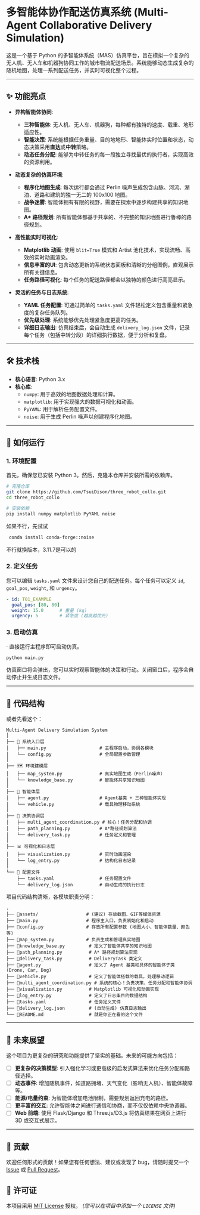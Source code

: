 # 多智能体协作配送仿真系统 (Multi-Agent Collaborative Delivery Simulation)


这是一个基于 Python 的多智能体系统（MAS）仿真平台，旨在模拟一个复杂的无人机、无人车和机器狗协同工作的城市物流配送场景。系统能够动态生成复杂的随机地图，处理一系列配送任务，并实时可视化整个过程。

---

## ✨ 功能亮点

- **异构智能体协同**:
  - **三种智能体**: 无人机、无人车、机器狗，每种都有独特的速度、载重、地形适应性。
  - **智能决策**: 系统能根据任务重量、目的地地形、智能体实时位置和状态，动态决策采用**直达**或**中转**策略。
  - **动态任务分配**: 能够为中转任务的每一段独立寻找最优的执行者，实现高效的资源利用。

- **动态复杂的仿真环境**:
  - **程序化地图生成**: 每次运行都会通过 Perlin 噪声生成包含山脉、河流、湖泊、道路和建筑的独一无二的 100x100 地图。
  - **战争迷雾**: 智能体拥有有限的视野，需要在探索中逐步构建共享的知识地图。
  - **A\* 路径规划**: 所有智能体都基于共享的、不完整的知识地图进行鲁棒的路径规划。

- **高性能实时可视化**:
  - **Matplotlib 动画**: 使用 `blit=True` 模式和 Artist 池化技术，实现流畅、高效的实时动画渲染。
  - **信息丰富的UI**: 包含动态更新的系统状态面板和清晰的分组图例，直观展示所有关键信息。
  - **任务路径可视化**: 每个任务的配送路径都会以独特的颜色进行高亮显示。

- **灵活的任务与日志系统**:
  - **YAML 任务配置**: 可通过简单的 `tasks.yaml` 文件轻松定义包含重量和紧急度的复杂任务队列。
  - **优先级处理**: 系统能够优先处理紧急度更高的任务。
  - **详细日志输出**: 仿真结束后，会自动生成 `delivery_log.json` 文件，记录每个任务（包括中转分段）的详细执行数据，便于分析和复盘。

---

## 🛠️ 技术栈

- **核心语言**: Python 3.x
- **核心库**:
  - `numpy`: 用于高效的地图数据处理和计算。
  - `matplotlib`: 用于实现强大的数据可视化和动画。
  - `PyYAML`: 用于解析任务配置文件。
  - `noise`: 用于生成 Perlin 噪声以创建程序化地图。

---

## 🚀 如何运行

### 1. 环境配置

首先，确保您已安装 Python 3。然后，克隆本仓库并安装所需的依赖库。

```bash
# 克隆仓库
git clone https://github.com/TsuiDison/three_robot_collo.git
cd three_robot_collo

# 安装依赖
pip install numpy matplotlib PyYAML noise
```
如果不行，先试试
```bash
 conda install conda-forge::noise
```
不行就换版本，3.11.7是可以的

### 2. 定义任务

您可以编辑 `tasks.yaml` 文件来设计您自己的配送任务。每个任务可以定义 `id`, `goal_pos`, `weight`, 和 `urgency`。

```yaml
- id: T01_EXAMPLE
  goal_pos: [80, 80]
  weight: 15.0      # 重量 (kg)
  urgency: 5        # 紧急度 (越高越优先)
```

### 3. 启动仿真
·
直接运行主程序即可启动仿真。

```bash
python main.py
```

仿真窗口将会弹出，您可以实时观察智能体的决策和行动。关闭窗口后，程序会自动停止并生成日志文件。

---

## 📁 代码结构
或者先看这个：
```
Multi-Agent Delivery Simulation System
│
├── 🎯 系统入口层
│   ├── main.py                    # 主程序启动，协调各模块
│   └── config.py                  # 全局配置参数管理
│
├── 🗺️ 环境建模层
│   ├── map_system.py              # 真实地图生成（Perlin噪声）
│   └── knowledge_base.py          # 智能体共享知识地图
│
├── 🤖 智能体层
│   ├── agent.py                   # Agent基类 + 三种智能体实现
│   └── vehicle.py                 # 载具物理移动系统
│
├── 🧠 决策协调层
│   ├── multi_agent_coordination.py # 核心！任务分配和协调
│   ├── path_planning.py           # A*路径规划算法
│   └── delivery_task.py           # 任务定义和管理
│
├── 📊 可视化和日志层
│   ├── visualization.py           # 实时动画渲染
│   └── log_entry.py               # 结构化日志记录
│
└── 📄 配置文件
    ├── tasks.yaml                 # 任务配置文件
    └── delivery_log.json          # 自动生成的执行日志
```
项目代码结构清晰，各模块职责分明：

```
.
├── 📂assets/                  # (建议) 存放截图、GIF等媒体资源
├── 📜main.py                  # 程序主入口，负责初始化和启动
├── 📜config.py                # 存放所有配置参数 (地图大小、智能体数量、颜色等)
├── 📜map_system.py            # 负责生成和管理真实地图
├── 📜knowledge_base.py         # 定义了智能体共享的知识地图
├── 📜path_planning.py          # A* 路径规划算法实现
├── 📜delivery_task.py          # DeliveryTask 类定义
├── 📜agent.py                  # 定义了 Agent 基类和具体的智能体子类 (Drone, Car, Dog)
├── 📜vehicle.py                # 定义了智能体搭载的载具，处理移动逻辑
├── 📜multi_agent_coordination.py # 系统的核心！负责决策、任务分配和智能体协调
├── 📜visualization.py          # Matplotlib 可视化和动画实现
├── 📜log_entry.py              # 定义了日志条目的数据结构
├── 📜tasks.yaml                # 任务定义文件
├── 📜delivery_log.json         # (自动生成) 仿真日志输出
└── 📜README.md                 # 就是你正在看的这个文件
```

---

## 🔭 未来展望

这个项目为更复杂的研究和功能提供了坚实的基础。未来的可能方向包括：

- [ ] **更复杂的决策模型**: 引入强化学习或更高级的启发式算法来优化任务分配和路径选择。
- [ ] **动态事件**: 增加随机事件，如道路拥堵、天气变化（影响无人机）、智能体故障等。
- [ ] **能源/电量约束**: 为智能体增加电池限制，需要规划返回充电的路径。
- [ ] **更丰富的交互**: 允许智能体之间进行通信和协商，而不仅仅依赖中央协调器。
- [ ] **Web 前端**: 使用 Flask/Django 和 Three.js/D3.js 将仿真结果在网页上进行 3D 或交互式展示。

---

## 🤝 贡献

欢迎任何形式的贡献！如果您有任何想法、建议或发现了 bug，请随时提交一个 [Issue](https://github.com/TsuiDison/three_robot_collo/issues) 或 [Pull Request](https://github.com/TsuiDison/three_robot_collo/pulls)。

## 📄 许可证

本项目采用 [MIT License](LICENSE) 授权。
*(您可以在项目中添加一个 `LICENSE` 文件)*

